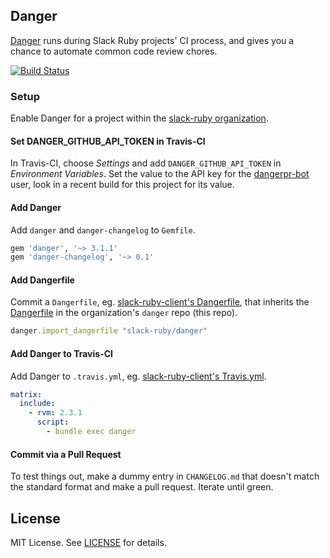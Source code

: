 ## Danger

[Danger](http://danger.systems) runs during Slack Ruby projects' CI process, and gives you a chance to automate common code review chores.

[![Build Status](https://travis-ci.org/slack-ruby/danger.svg?branch=master)](https://travis-ci.org/slack-ruby/danger)

### Setup

Enable Danger for a project within the [slack-ruby organization](https://github.com/slack-ruby).

#### Set DANGER_GITHUB_API_TOKEN in Travis-CI

In Travis-CI, choose _Settings_ and add `DANGER_GITHUB_API_TOKEN` in _Environment Variables_. Set the value to the API key for the [dangerpr-bot](https://github.com/dangerpr-bot) user, look in a recent build for this project for its value.

#### Add Danger

Add `danger` and `danger-changelog` to `Gemfile`.

```ruby
gem 'danger', '~> 3.1.1'
gem 'danger-changelog', '~> 0.1'
```

#### Add Dangerfile

Commit a `Dangerfile`, eg. [slack-ruby-client's Dangerfile](https://github.com/slack-ruby/slack-ruby-client/blob/master/Dangerfile), that inherits the [Dangerfile](Dangerfile) in the organization's `danger` repo (this repo).

```ruby
danger.import_dangerfile "slack-ruby/danger"
```

#### Add Danger to Travis-CI

Add Danger to `.travis.yml`, eg. [slack-ruby-client's Travis.yml](https://github.com/slack-ruby/slack-ruby-client/blob/master/.travis.yml).

```yaml
matrix:
  include:
    - rvm: 2.3.1
      script:
        - bundle exec danger
```

#### Commit via a Pull Request

To test things out, make a dummy entry in `CHANGELOG.md` that doesn't match the standard format and make a pull request. Iterate until green.

## License

MIT License. See [LICENSE](LICENSE) for details.

